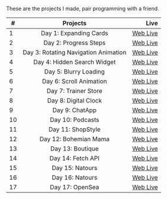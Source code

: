 These are the projects I made, pair programming with a friend.

| #   |               Projects               |                                                                                                         Live |
| --- | :----------------------------------: | -----------------------------------------------------------------------------------------------------------: |
| 1   |        Day 1: Expanding Cards        |          [Web Live](https://lloydrivers.github.io/rite-of-passage/50%20Projects-in-50-days/Day-1/index.html) |
| 2   |        Day 2: Progress Steps         |          [Web Live](https://lloydrivers.github.io/rite-of-passage/50%20Projects-in-50-days/Day-2/index.html) |
| 3   | Day 3: Rotating Navigation Animation |          [Web Live](https://lloydrivers.github.io/rite-of-passage/50%20Projects-in-50-days/Day-3/index.html) |
| 4   |     Day 4: Hidden Search Widget      |        [Web Live](https://lloydrivers.github.io/rite-of-passage/50%20Projects-in-50-days/Day%204/index.html) |
| 5   |        Day 5: Blurry Loading         |        [Web Live](https://lloydrivers.github.io/rite-of-passage/50%20Projects-in-50-days/Day%205/index.html) |
| 6   |       Day 6: Scroll Animation        |        [Web Live](https://lloydrivers.github.io/rite-of-passage/50%20Projects-in-50-days/Day%206/index.html) |
| 7   |         Day 7: Trainer Store         |        [Web Live](https://lloydrivers.github.io/rite-of-passage/50%20Projects-in-50-days/Day%207/index.html) |
| 8   |         Day 8: Digital Clock         |        [Web Live](https://lloydrivers.github.io/rite-of-passage/50%20Projects-in-50-days/Day%208/index.html) |
| 9   |            Day 9: ChatApp            |          [Web Live](https://lloydrivers.github.io/rite-of-passage/50%20Projects-in-50-days/Day-9/index.html) |
| 10  |           Day 10: Podcasts           |       [Web Live](https://lloydrivers.github.io/rite-of-passage/50%20Projects-in-50-days/Day%2010/index.html) |
| 11  |          Day 11: ShopStyle           |         [Web Live](https://lloydrivers.github.io/rite-of-passage/50%20Projects-in-50-days/Day-11/index.html) |
| 12  |        Day 12: Bohemian Mama         |         [Web Live](https://lloydrivers.github.io/rite-of-passage/50%20Projects-in-50-days/Day-12/index.html) |
| 13  |           Day 13: Boutique           |         [Web Live](https://lloydrivers.github.io/rite-of-passage/50%20Projects-in-50-days/Day-13/index.html) |
| 14  |          Day 14: Fetch API           |         [Web Live](https://lloydrivers.github.io/rite-of-passage/50%20Projects-in-50-days/Day-14/index.html) |
| 15  |           Day 15: Natours            | [Web Live](https://lloydrivers.github.io/rite-of-passage/50%20Projects-in-50-days/Day-15/starter/index.html) |
| 16  |           Day 16: Natours            |         [Web Live](https://lloydrivers.github.io/rite-of-passage/50%20Projects-in-50-days/Day-16/index.html) |
| 17  |           Day 17: OpenSea            |         [Web Live](https://lloydrivers.github.io/rite-of-passage/50%20Projects-in-50-days/Day-17/index.html) |
